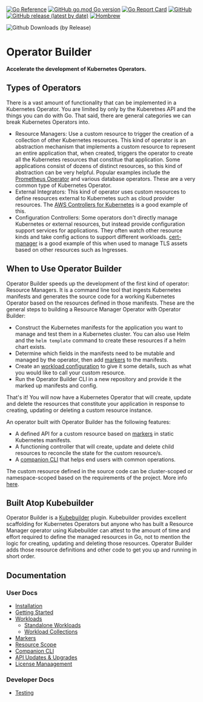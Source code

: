 [![Go Reference](https://pkg.go.dev/badge/github.com/nukleros/operator-builder.svg)](https://pkg.go.dev/github.com/nukleros/operator-builder)
[![GitHub go.mod Go version](https://img.shields.io/github/go-mod/go-version/nukleros/operator-builder)](https://golang.org/)
[![Go Report Card](https://goreportcard.com/badge/github.com/nukleros/operator-builder)](https://goreportcard.com/report/github.com/nukleros/operator-builder)
[![GitHub](https://img.shields.io/github/license/nukleros/operator-builder)](https://github.com/nukleros/operator-builder/blob/main/LICENSE)[![GitHub release (latest by date)](https://img.shields.io/github/v/release/nukleros/operator-builder)](https://github.com/nukleros/operator-builder/releases)
[![Hombrew](https://img.shields.io/badge/dynamic/json.svg?url=https://raw.githubusercontent.com/nukleros/homebrew-tap/master/Info/operator-builder.json&query=$.versions.stable&label=homebrew)](https://github.com/nukleros/operator-builder/releases)
<!---[![Get it from the Snap Store](https://badgen.net/snapcraft/v/operator-builder)](https://snapcraft.io/operator-builder)-->
![Github Downloads (by Release)](https://img.shields.io/github/downloads/nukleros/operator-builder/total.svg)

# Operator Builder

**Accelerate the development of Kubernetes Operators.**

## Types of Operators

There is a vast amount of functionality that can be implemented in a Kubernetes
Operator.  You are limited by only by the Kuberetnes API and the things you can
do with Go.  That said, there are general categories we can break Kubernetes
Operators into.

* Resource Managers:  Use a custom resource to trigger the creation of a
  collection of other Kubernetes resources.  This kind of operator is an
  abstraction mechanism that implements a custom resource to represent an entire
  application that, when created, triggers the operator to create all the
  Kubernetes resources that constitue that application.  Some applications
  consist of dozens of distinct resources, so this kind of abstraction can be
  very helpful.  Popular examples include the [Prometheus
  Operator](https://github.com/prometheus-operator/prometheus-operator) and
  various database operators.  These are a very common type of Kubernetes
  Operator.
* External Integrators:  This kind of operator uses custom resources to define
  resources external to Kubernetes such as cloud provider resources.  The [AWS
  Controllers for Kubernetes](https://github.com/aws-controllers-k8s/community)
  is a good example of this.
* Configuration Controllers:  Some operators don't directly manage Kubernetes or
  external resources, but instead provide configuration support services for
  applications.  They often watch other resource kinds and take config actions
  to support different workloads.  [cert-manager](https://cert-manager.io/) is a
  good example of this when used to manage TLS assets based on other resources
  such as Ingresses.

## When to Use Operator Builder

Operator Builder speeds up the development of the first kind of operator:
Resource Managers.  It is a command line tool that ingests Kubernetes manifests
and generates the source code for a working Kubernetes Operator based on the
resources defined in those manifests.  These are the general steps to
building a Resource Manager Operator with Operator Builder:

* Construct the Kubernetes manifests for the application you want to manage and
  test them in a Kubernetes cluster.  You can also use Helm and the `helm template`
  command to create these resources if a helm chart exists.
* Determine which fields in the manifests need to be mutable and managed by the
  operator, then add [markers](docs/markers.md) to the manifests.
* Create an [workload configuration](docs/workloads.md) to give it some details,
  such as what you would like to call your custom resource.
* Run the Operator Builder CLI in a new repository and provide it the marked up
  manifests and config.

That's it!  You will now have a Kubernetes Operator that will create, update and
delete the resources that constitute your application in response to creating,
updating or deleting a custom resource instance.

An operator built with Operator Builder has the following features:

* A defined API for a custom resource based on [markers](docs/markers.md) in
  static Kubernetes manifests.
* A functioning controller that will create, update and delete child resources
  to reconcile the state for the custom resource/s.
* A [companion CLI](docs/companion-cli.md) that helps end users with common
  operations.

The custom resource defined in the source code can be cluster-scoped or
namespace-scoped based on the requirements of the project.  More info
[here](docs/resource-scope.md).

## Built Atop Kubebuilder

Operator Builder is a [Kubebuilder](https://github.com/kubernetes-sigs/kubebuilder)
plugin.  Kubebuilder provides excellent scaffolding for Kubernetes Operators but
anyone who has built a Resource Manager operator using Kubebuilder can attest to
the amount of time and effort required to define the managed resources in Go,
not to mention the logic for creating, updating and deleting those resources.
Operator Builder adds those resource definitions and other code to get you up
and running in short order.

## Documentation

### User Docs

* [Installation](docs/installation.md)
* [Getting Started](docs/getting-started.md)
* [Workloads](docs/workloads.md)
    * [Standalone Workloads](docs/standalone-workloads.md)
    * [Workload Collections](docs/workload-collections.md)
* [Markers](docs/markers.md)
* [Resource Scope](docs/resource-scope.md)
* [Companion CLI](docs/companion-cli.md)
* [API Updates & Upgrades](docs/api-updates-upgrades.md)
* [License Manaagement](docs/license.md)

### Developer Docs

* [Testing](docs/testing.md)

